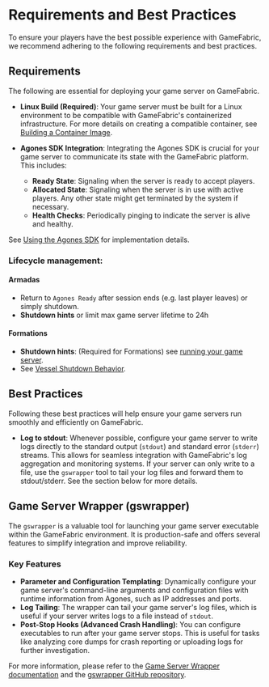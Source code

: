 # Requirements and Best Practices

To ensure your players have the best possible experience with GameFabric, we recommend adhering to the following requirements and best practices.

## Requirements

The following are essential for deploying your game server on GameFabric.

* **Linux Build (Required)**: Your game server must be built for a Linux environment to be compatible with GameFabric's containerized infrastructure.
For more details on creating a compatible container, see [Building a Container Image](/multiplayer-servers/getting-started/building-a-container-image).

* **Agones SDK Integration**: Integrating the Agones SDK is crucial for your game server to communicate its state with the GameFabric platform. This includes:
    * **Ready State**: Signaling when the server is ready to accept players.
    * **Allocated State**: Signaling when the server is in use with active players. Any other state might get terminated by the system if necessary.
    * **Health Checks**: Periodically pinging to indicate the server is alive and healthy.

See [Using the Agones SDK](/multiplayer-servers/getting-started/using-the-agones-sdk) for implementation details.

### **Lifecycle management**:

#### Armadas

* Return to `Agones Ready` after session ends (e.g. last player leaves) or simply shutdown.
* **Shutdown hints** or limit max game server lifetime to 24h

#### Formations

* **Shutdown hints**: (Required for Formations) see [running your game server](/multiplayer-servers/getting-started/running-your-game-server#termination-grace-periods).
* See [Vessel Shutdown Behavior](/multiplayer-servers/getting-started/vessel-shutdown-behavior).

## Best Practices

Following these best practices will help ensure your game servers run smoothly and efficiently on GameFabric.

* **Log to stdout**: Whenever possible, configure your game server to write logs directly to the standard output (`stdout`) and standard error (`stderr`) streams. This allows for seamless integration with GameFabric's log aggregation and monitoring systems. If your server can only write to a file, use the `gswrapper` tool to tail your log files and forward them to stdout/stderr. See the section below for more details.

## Game Server Wrapper (gswrapper)

The `gswrapper` is a valuable tool for launching your game server executable within the GameFabric environment. It is production-safe and offers several features to simplify integration and improve reliability.

### Key Features

* **Parameter and Configuration Templating**: Dynamically configure your game server's command-line arguments and configuration files with runtime information from Agones, such as IP addresses and ports.
* **Log Tailing**: The wrapper can tail your game server's log files, which is useful if your server writes logs to a file instead of `stdout`.
* **Post-Stop Hooks (Advanced Crash Handling)**: You can configure executables to run after your game server stops. This is useful for tasks like analyzing core dumps for crash reporting or uploading logs for further investigation.

For more information, please refer to the [Game Server Wrapper documentation](/multiplayer-servers/multiplayer-services/game-server-wrapper) and the [gswrapper GitHub repository](https://github.com/GameFabric/gswrapper).

